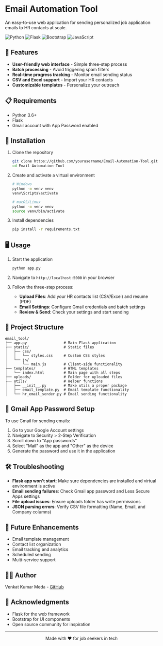 # Email Automation Tool

An easy-to-use web application for sending personalized job application emails to HR contacts at scale.

![Python](https://img.shields.io/badge/Python-3776AB?style=for-the-badge&logo=python&logoColor=white)
![Flask](https://img.shields.io/badge/Flask-000000?style=for-the-badge&logo=flask&logoColor=white)
![Bootstrap](https://img.shields.io/badge/Bootstrap-563D7C?style=for-the-badge&logo=bootstrap&logoColor=white)
![JavaScript](https://img.shields.io/badge/JavaScript-F7DF1E?style=for-the-badge&logo=javascript&logoColor=black)

## 🚀 Features

- **User-friendly web interface** - Simple three-step process
- **Batch processing** - Avoid triggering spam filters
- **Real-time progress tracking** - Monitor email sending status
- **CSV and Excel support** - Import your HR contacts
- **Customizable templates** - Personalize your outreach

## 📋 Requirements

- Python 3.6+
- Flask
- Gmail account with App Password enabled

## 🔧 Installation

1. Clone the repository
   ```bash
   git clone https://github.com/yourusername/Email-Automation-Tool.git
   cd Email-Automation-Tool
   ```

2. Create and activate a virtual environment
   ```bash
   # Windows
   python -m venv venv
   venv\Scripts\activate

   # macOS/Linux
   python -m venv venv
   source venv/bin/activate
   ```

3. Install dependencies
   ```bash
   pip install -r requirements.txt
   ```

## 🖥️ Usage

1. Start the application
   ```bash
   python app.py
   ```

2. Navigate to `http://localhost:5000` in your browser

3. Follow the three-step process:
   - **Upload Files**: Add your HR contacts list (CSV/Excel) and resume (PDF)
   - **Email Settings**: Configure Gmail credentials and batch settings
   - **Review & Send**: Check your settings and start sending

## 📁 Project Structure

```
email_tool/
├── app.py                 # Main Flask application
├── static/                # Static files
│   ├── css/
│   │   └── styles.css     # Custom CSS styles
│   └── js/
│       └── main.js        # Client-side functionality
├── templates/             # HTML templates
│   └── index.html         # Main page with all steps
├── uploads/               # Folder for uploaded files
├── utils/                 # Helper functions
│   ├── __init__.py        # Make utils a proper package
│   ├── email_template.py  # Email template functionality
│   └── hr_email_sender.py # Email sending functionality
```

## 📧 Gmail App Password Setup

To use Gmail for sending emails:

1. Go to your Google Account settings
2. Navigate to Security > 2-Step Verification
3. Scroll down to "App passwords"
4. Select "Mail" as the app and "Other" as the device
5. Generate the password and use it in the application

## 🛠️ Troubleshooting

- **Flask app won't start**: Make sure dependencies are installed and virtual environment is active
- **Email sending failures**: Check Gmail app password and Less Secure Apps settings
- **File upload issues**: Ensure uploads folder has write permissions
- **JSON parsing errors**: Verify CSV file formatting (Name, Email, and Company columns)

## 🔮 Future Enhancements

- Email template management
- Contact list organization
- Email tracking and analytics
- Scheduled sending
- Multi-service support



## 👨‍💻 Author

Venkat Kumar Meda - [GitHub](https://github.com/venkatkumar23)

## 🙏 Acknowledgments

- Flask for the web framework
- Bootstrap for UI components
- Open source community for inspiration

---

<p align="center">Made with ❤️ for job seekers in tech</p>

